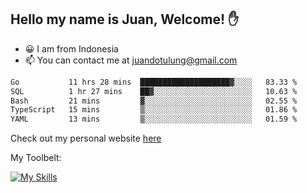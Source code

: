 ## Hello my name is Juan, Welcome! ✋

- 😀 I am from Indonesia
- 📫 You can contact me at juandotulung@gmail.com

<!--START_SECTION:waka-->

```txt
Go           11 hrs 28 mins  ████████████████████▓░░░░   83.33 %
SQL          1 hr 27 mins    ██▓░░░░░░░░░░░░░░░░░░░░░░   10.63 %
Bash         21 mins         ▓░░░░░░░░░░░░░░░░░░░░░░░░   02.55 %
TypeScript   15 mins         ▒░░░░░░░░░░░░░░░░░░░░░░░░   01.86 %
YAML         13 mins         ▒░░░░░░░░░░░░░░░░░░░░░░░░   01.59 %
```

<!--END_SECTION:waka-->

Check out my personal website [here](https://juanchristian.com)

My Toolbelt:

[![My Skills](https://skillicons.dev/icons?i=go,js,ts,nodejs,react,nextjs,python,php,laravel,aws,bash,linux,postgres,mysql,redis,mongodb,docker)](https://skillicons.dev)

